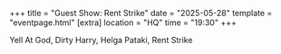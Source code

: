 +++
title = "Guest Show: Rent Strike"
date = "2025-05-28"
template = "eventpage.html"
[extra]
location = "HQ"
time = "19:30"
+++

Yell At God, Dirty Harry, Helga Pataki, Rent Strike
